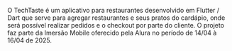 O TechTaste é um aplicativo para restaurantes desenvolvido em Flutter / Dart que serve para agregar restaurantes e seus pratos do cardápio, onde será possível realizar pedidos e o checkout por parte do cliente. O projeto faz parte da Imersão Mobile oferecido pela Alura no período de 14/04 à 16/04 de 2025.

